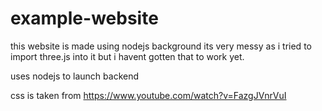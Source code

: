 # example-website
this website is made using nodejs background
its very messy as i tried to import three.js into it but i havent gotten that to work yet.

uses nodejs to launch backend

css is taken from https://www.youtube.com/watch?v=FazgJVnrVuI
